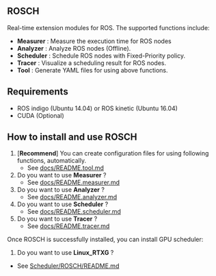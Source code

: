 ## ROSCH
Real-time extension modules for ROS.
The supported functions include:

- __Measurer__  : Measure the execution time for ROS nodes
- __Analyzer__  : Analyze ROS nodes (Offline).
- __Scheduler__ : Schedule ROS nodes with Fixed-Priority policy. 
- __Tracer__    : Visualize a scheduling result for ROS nodes.  
- __Tool__      : Generate YAML files for using above functions.

## Requirements
- ROS indigo (Ubuntu 14.04) or ROS kinetic (Ubuntu 16.04)
- CUDA (Optional)

## How to install and use ROSCH

 1. [__Recommend__] You can create configuration files for using following functions, automatically.
     - See [docs/README.tool.md](/docs/README.tool.md)
 2. Do you want to use __Measurer__ ?
     - See [docs/README.measurer.md](/docs/README.measurer.md)
 3. Do you want to use __Analyzer__ ?
     - See [docs/README.analyzer.md](/docs/README.analyzer.md)
 4. Do you want to use __Scheduler__ ?  
     - See [docs/README.scheduler.md](/docs/README.scheduler.md)
 5. Do you want to use __Tracer__ ?  
     - See [docs/README.tracer.md](/docs/README.tracer.md)


Once ROSCH is successfully installed, you can install GPU scheduler:

 1. Do you want to use __Linux_RTXG__ ?   
  - See [Scheduler/ROSCH/README.md](/Scheduler/RESCH/README.md) 

